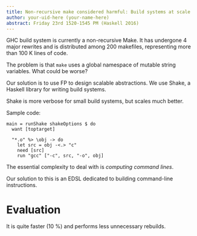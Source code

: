 ```yaml
---
title: Non-recursive make considered harmful: Build systems at scale
author: your-uid-here (your-name-here)
abstract: Friday 23rd 1520-1545 PM (Haskell 2016)
---
```


GHC build system is currently a non-recursive Make. It has undergone 4 major
rewrites and is distributed among 200 makefiles, representing more than 100 K
lines of code.

The problem is that `make` uses a global namespace of mutable string variables.
What could be worse?

Our solution is to use FP to design scalable abstractions. We use Shake, a
Haskell library for writing build systems.

Shake is more verbose for small build systems, but scales much better.

Sample code:
```
main = runShake shakeOptions $ do
  want [toptarget]

  "*.o" %> \obj -> do
    let src = obj -<.> "c"
    need [src]
    run "gcc" ["-c", src, "-o", obj]
```

The essential complexity to deal with is *computing command lines*.

Our solution to this is an EDSL dedicated to building command-line instructions.

# Evaluation

It is quite faster (10 %) and performs less unnecessary rebuilds.
